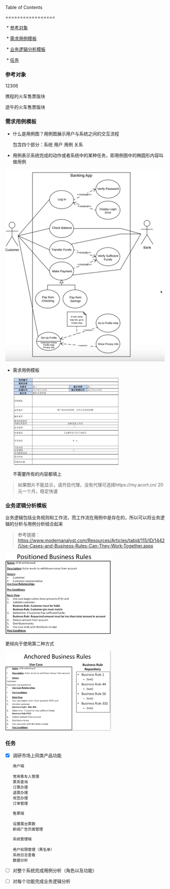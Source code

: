 Table of Contents

=================



​     \* [参考对象](#参考对象)

​     \* [需求用例模板](#需求用例模板)

​     \* [业务逻辑分析模板](#业务逻辑分析模板)

​     \* [任务](#任务)



### 参考对象

12306

携程的火车售票版块

途牛的火车售票版块



### 需求用例模板

- 什么是用例图？用例图展示用户与系统之间的交互流程

  包含四个部分：系统 用户 用例 关系

- 用例表示系统完成的动作或者系统中的某种任务，即用例图中的椭圆形内容叫做用例

<img src="规范.assets/image-20200409150720725.png" alt="用例图的例子" style="max-weight:33%;max-height:33%" />

- 需求用例模板

  <img src="规范.assets/image-20200409151030130.png" alt="image-20200409151030130" style="zoom:33%;" />

  不需要所有的内容都填上

> 如果图片不能显示，请开启代理，没有代理可选择https://my.acort.cn/ 20元一个月，稳定快速



### 业务逻辑分析模板

业务逻辑包括业务规则和工作流，而工作流在用例中是存在的，所以可以将业务逻辑的分析与用例分析结合起来

> 参考链接：https://www.modernanalyst.com/Resources/Articles/tabid/115/ID/1442/Use-Cases-and-Business-Rules-Can-They-Work-Together.aspx

<img src="规范.assets/image-20200409153829260.png" alt="image-20200409153829260" style="zoom:33%;" />

更倾向于使用第二种方式

<img src="规范.assets/image-20200409153840948.png" alt="image-20200409153840948" style="zoom:33%;" />



### 任务

- [x] 调研市场上同类产品功能

  ```
  用户端
  
  常用乘车人管理
  票务查询
  订票办理
  退票办理 
  改签办理 
  订单管理
  ```


  ```
  售票端
  
  设置展台票数
  新闻广告页面管理
  ```

  ```
  系统管理端
  
  用户权限管理（黑名单）
  系统日志查看
  数据分析
  ```

- [ ] 对整个系统完成用例分析（角色以及功能）

- [ ]  对每个功能完成业务逻辑分析


